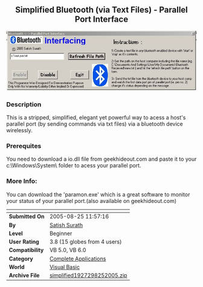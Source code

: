 ﻿<div align="center">

## Simplified Bluetooth (via Text Files) \- Parallel Port Interface

<img src="PIC20058251623563152.jpg">
</div>

### Description

This is a stripped, simplified, elegant yet powerful way to acess a host's parallel port (by sending commands via txt files) via a bluetooth device wirelessly.
 
### Prerequites
 
You need to download a io.dll file from geekhideout.com and paste it to your c:\Windows\System\ folder to acess your parallel port. 

### More Info:
You can download the 'paramon.exe' which is a great software to monitor your status of your parallel port.(also available on geekhideout.com)

<span>             |<span>
---                |---
**Submitted On**   |2005-08-25 11:57:16
**By**             |[Satish Surath](https://github.com/Planet-Source-Code/PSCIndex/blob/master/ByAuthor/satish-surath.md)
**Level**          |Beginner
**User Rating**    |3.8 (15 globes from 4 users)
**Compatibility**  |VB 5\.0, VB 6\.0
**Category**       |[Complete Applications](https://github.com/Planet-Source-Code/PSCIndex/blob/master/ByCategory/complete-applications__1-27.md)
**World**          |[Visual Basic](https://github.com/Planet-Source-Code/PSCIndex/blob/master/ByWorld/visual-basic.md)
**Archive File**   |[simplified1927298252005\.zip](https://github.com/nomadic-me/Simplified-bluetooth-parallel-port-interface/archive/master.zip)








